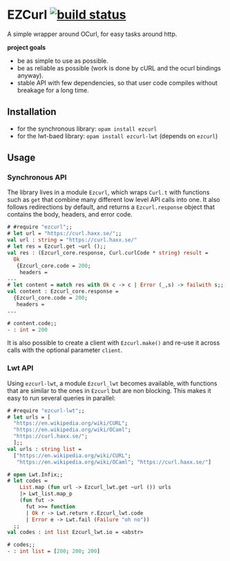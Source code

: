 # EZCurl [![build status](https://travis-ci.org/c-cube/ezcurl.svg?branch=master)](https://travis-ci.org/c-cube/ezcurl)

A simple wrapper around OCurl, for easy tasks around http.

**project goals**

- be as simple to use as possible.
- be as reliable as possible (work is done by cURL and the ocurl bindings anyway).
- stable API with few dependencies, so that user code compiles without breakage
  for a long time.

## Installation

- for the synchronous library: `opam install ezcurl`
- for the lwt-baed library: `opam install ezcurl-lwt` (depends on `ezcurl`)

## Usage

### Synchronous API

The library lives in a module `Ezcurl`, which wraps `Curl.t` with functions
such as `get` that combine many different low level API calls into one.
It also follows redirections by default, and returns a `Ezcurl.response`
object that contains the body, headers, and error code.

```ocaml
# #require "ezcurl";;
# let url = "https://curl.haxx.se/";;
val url : string = "https://curl.haxx.se/"
# let res = Ezcurl.get ~url ();;
val res : (Ezcurl_core.response, Curl.curlCode * string) result =
  Ok
   {Ezcurl_core.code = 200;
    headers =
...
# let content = match res with Ok c -> c | Error (_,s) -> failwith s;;
val content : Ezcurl_core.response =
  {Ezcurl_core.code = 200;
   headers =
...

# content.code;;
- : int = 200
```

It is also possible to create a client with `Ezcurl.make()` and re-use
it across calls with the optional parameter `client`.

### Lwt API

Using `ezcurl-lwt`, a module `Ezcurl_lwt` becomes available, with
functions that are similar to the ones in `Ezcurl` but are non blocking.
This makes it easy to run several queries in parallel:

```ocaml
# #require "ezcurl-lwt";;
# let urls = [
  "https://en.wikipedia.org/wiki/CURL";
  "https://en.wikipedia.org/wiki/OCaml";
  "https://curl.haxx.se/";
  ];;
val urls : string list =
  ["https://en.wikipedia.org/wiki/CURL";
   "https://en.wikipedia.org/wiki/OCaml"; "https://curl.haxx.se/"]

# open Lwt.Infix;;
# let codes =
    List.map (fun url -> Ezcurl_lwt.get ~url ()) urls
    |> Lwt_list.map_p
    (fun fut ->
      fut >>= function
      | Ok r -> Lwt.return r.Ezcurl_lwt.code
      | Error e -> Lwt.fail (Failure "oh no"))
  ;;
val codes : int list Ezcurl_lwt.io = <abstr>

# codes;;
- : int list = [200; 200; 200]
```
